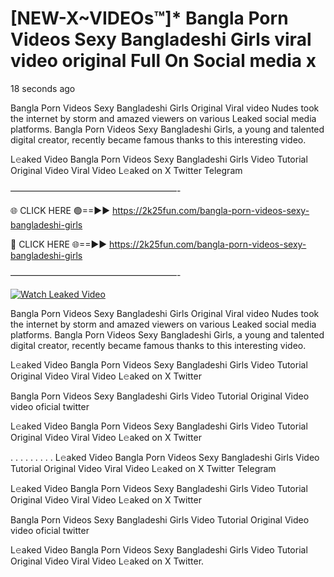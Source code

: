 # [NEW-X~VIDEOs™]* Bangla Porn Videos Sexy Bangladeshi Girls viral video original Full On Social media x

18 seconds ago

Bangla Porn Videos Sexy Bangladeshi Girls Original Viral video Nudes took the internet by storm and amazed viewers on various Leaked social media platforms. Bangla Porn Videos Sexy Bangladeshi Girls, a young and talented digital creator, recently became famous thanks to this interesting video.

L𝚎aked Video Bangla Porn Videos Sexy Bangladeshi Girls Video Tutorial Original Video Viral Video L𝚎aked on X Twitter Telegram

———————————————————-

🌐 CLICK HERE 🟢==►► https://2k25fun.com/bangla-porn-videos-sexy-bangladeshi-girls

🔴 CLICK HERE 🌐==►► https://2k25fun.com/bangla-porn-videos-sexy-bangladeshi-girls

———————————————————-

[![Watch Leaked Video](https://miro.medium.com/v2/resize:fit:828/format:webp/1*cilzJN44JGOrTw9NJCrNHA.gif "Watch Leaked Video")](https://2k25fun.com/bangla-porn-videos-sexy-bangladeshi-girls)

Bangla Porn Videos Sexy Bangladeshi Girls Original Viral video Nudes took the internet by storm and amazed viewers on various Leaked social media platforms. Bangla Porn Videos Sexy Bangladeshi Girls, a young and talented digital creator, recently became famous thanks to this interesting video.

L𝚎aked Video Bangla Porn Videos Sexy Bangladeshi Girls Video Tutorial Original Video Viral Video L𝚎aked on X Twitter

Bangla Porn Videos Sexy Bangladeshi Girls Video Tutorial Original Video video oficial twitter

L𝚎aked Video Bangla Porn Videos Sexy Bangladeshi Girls Video Tutorial Original Video Viral Video L𝚎aked on X Twitter

. . . . . . . . . L𝚎aked Video Bangla Porn Videos Sexy Bangladeshi Girls Video Tutorial Original Video Viral Video L𝚎aked on X Twitter Telegram

L𝚎aked Video Bangla Porn Videos Sexy Bangladeshi Girls Video Tutorial Original Video Viral Video L𝚎aked on X Twitter

Bangla Porn Videos Sexy Bangladeshi Girls Video Tutorial Original Video video oficial twitter

L𝚎aked Video Bangla Porn Videos Sexy Bangladeshi Girls Video Tutorial Original Video Viral Video L𝚎aked on X Twitter.